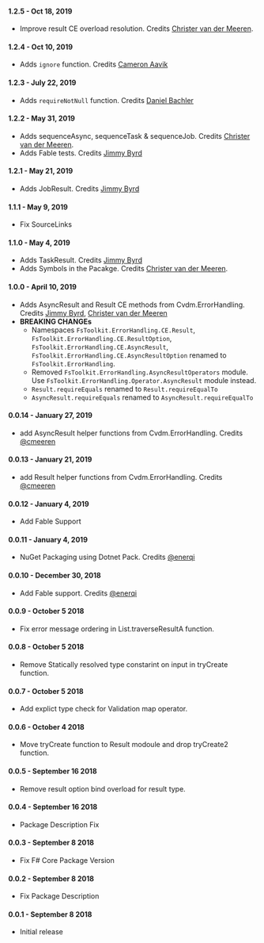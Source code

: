 #### 1.2.5 - Oct 18, 2019
* Improve result CE overload resolution. Credits [Christer van der Meeren](https://github.com/cmeeren).

#### 1.2.4 - Oct 10, 2019
* Adds `ignore` function. Credits [Cameron Aavik](https://github.com/CameronAavik)

#### 1.2.3 - July 22, 2019
* Adds `requireNotNull` function. Credits [Daniel Bachler](https://github.com/danyx23)

#### 1.2.2 - May 31, 2019
* Adds sequenceAsync, sequenceTask & sequenceJob. Credits [Christer van der Meeren](https://github.com/cmeeren).
* Adds Fable tests. Credits [Jimmy Byrd](https://github.com/TheAngryByrd)

#### 1.2.1 - May 21, 2019
* Adds JobResult. Credits [Jimmy Byrd](https://github.com/TheAngryByrd)

#### 1.1.1 - May 9, 2019
* Fix SourceLinks

#### 1.1.0 - May 4, 2019
* Adds TaskResult. Credits [Jimmy Byrd](https://github.com/TheAngryByrd)
* Adds Symbols in the Pacakge. Credits [Christer van der Meeren](https://github.com/cmeeren).

#### 1.0.0 - April 10, 2019
* Adds AsyncResult and Result CE methods from Cvdm.ErrorHandling. Credits [Jimmy Byrd](https://github.com/TheAngryByrd), [Christer van der Meeren](https://github.com/cmeeren)
* **BREAKING CHANGEs** 
  - Namespaces `FsToolkit.ErrorHandling.CE.Result`,   `FsToolkit.ErrorHandling.CE.ResultOption`, `FsToolkit.ErrorHandling.CE.AsyncResult`, `FsToolkit.ErrorHandling.CE.AsyncResultOption` renamed to `FsToolkit.ErrorHandling`. 
  - Removed `FsToolkit.ErrorHandling.AsyncResultOperators` module. Use  `FsToolkit.ErrorHandling.Operator.AsyncResult` module instead. 
  - `Result.requireEquals` renamed to `Result.requireEqualTo`
  - `AsyncResult.requireEquals` renamed to `AsyncResult.requireEqualTo`

#### 0.0.14 - January 27, 2019
* add AsyncResult helper functions from Cvdm.ErrorHandling. Credits [@cmeeren](https://github.com/cmeeren)

#### 0.0.13 - January 21, 2019
* add Result helper functions from Cvdm.ErrorHandling. Credits [@cmeeren](https://github.com/cmeeren)

#### 0.0.12 - January 4, 2019
* Add Fable Support

#### 0.0.11 - January 4, 2019
* NuGet Packaging using Dotnet Pack. Credits [@enerqi](www.github.com/enerqi)

#### 0.0.10 - December 30, 2018
* Add Fable support. Credits [@enerqi](www.github.com/enerqi)

#### 0.0.9 - October 5 2018
* Fix error message ordering in List.traverseResultA function.

#### 0.0.8 - October 5 2018
* Remove Statically resolved type constarint on input in tryCreate function.

#### 0.0.7 - October 5 2018
* Add explict type check for Validation map operator.

#### 0.0.6 - October 4 2018
* Move tryCreate function to Result modoule and drop tryCreate2 function.

#### 0.0.5 - September 16 2018
* Remove result option bind overload for result type.

#### 0.0.4 - September 16 2018
* Package Description Fix

#### 0.0.3 - September 8 2018
* Fix F# Core Package Version

#### 0.0.2 - September 8 2018
* Fix Package Description

#### 0.0.1 - September 8 2018
* Initial release